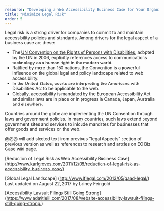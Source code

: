```yaml
---
resource: "Developing a Web Accessibility Business Case for Your Organization"
title: "Minimize Legal Risk"
order: 5
---
```


Legal risk is a strong driver for companies to commit to and maintain accessibility policies and standards. Among drivers for the legal aspect of a business case are these:
* The [UN Convention on the Rights of Persons with Disabilities](http://www.un.org/disabilities/default.asp?navid=12&pid=150), adopted by the UN in 2006, explicitly references access to communications technology as a human right in the modern world. 
* Ratified by more than 150 nations, the Convention is a powerful influence on the global legal and policy landscape related to web accessibility. 
* In the United States, courts are interpreting the Americans with Disabilities Act to be applicable to the web.
* Globally, accessibility is mandated by the European Accessibility Act and similar laws are in place or in progress in Canada, Japan, Australia and elsewhere. 

Countries around the globe are implementing the UN Convention through laws and government policies. In many countries, such laws extend beyond government sites and services to inlcude mandates for businesses that offer goods and services on the web. 

@@@ will add slected text from previous "legal Aspects" section of previous version as well as references to research and artcles on EO Biz Case wiki page.

[Reduction of Legal Risk as Web Accessibility Business Case] (http://www.karlgroves.com/2011/12/08/reduction-of-legal-risk-as-accessibility-business-case/)

[Global Legal Landscape] (http://www.lflegal.com/2013/05/gaad-legal/) Last updated on August 22, 2017 by Lainey Feingold 

[Accessibility Lawsuit Filings Still Going Strong] (https://www.adatitleiii.com/2017/08/website-accessibility-lawsuit-filings-still-going-strong/)
    
